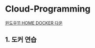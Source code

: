 # Cloud-Programming
[윈도우11 HOME DOCKER 다운](file:///C:/Users/sangm/Desktop/%EC%9C%88%EB%8F%84%EC%9A%B0%20Docker%20%EC%84%A4%EC%B9%98%20%EC%99%84%EB%B2%BD%20%EA%B0%80%EC%9D%B4%EB%93%9C(Home%20%ED%8F%AC%ED%95%A8).html)
## 1. 도커 연습
